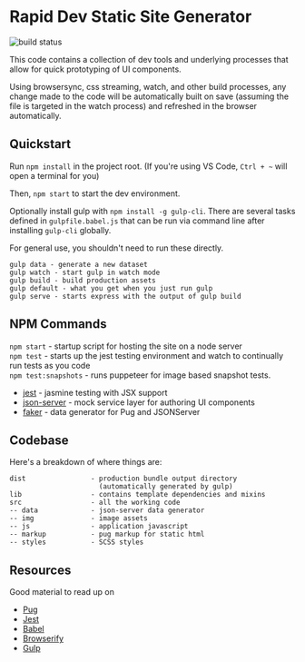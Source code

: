 # Rapid Dev Static Site Generator
![build status](https://github.com/dfederspiel/rapid-dev/actions/workflows/main.yml/badge.svg)  

This code contains a collection of dev tools and underlying processes that allow for quick prototyping of UI components.

Using browsersync, css streaming, watch, and other build processes, any change made to the code will be automatically built on save (assuming the file is targeted in the watch process) and refreshed in the browser automatically.

## Quickstart

Run `npm install` in the project root. (If you're using VS Code, `Ctrl + ~` will open a terminal for you)

Then, `npm start` to start the dev environment.

Optionally install gulp with `npm install -g gulp-cli`. There are several tasks defined in `gulpfile.babel.js` 
that can be run via command line after installing `gulp-cli` globally.  

For general use, you shouldn't need to run these directly.
```
gulp data - generate a new dataset
gulp watch - start gulp in watch mode
gulp build - build production assets
gulp default - what you get when you just run gulp
gulp serve - starts express with the output of gulp build
```

## NPM Commands

`npm start` - startup script for hosting the site on a node server  
`npm test` - starts up the jest testing environment and watch to continually run tests as you code  
`npm test:snapshots` - runs puppeteer for image based snapshot tests. 

* [jest](https://facebook.github.io/jest/) - jasmine testing with JSX support
* [json-server](https://github.com/typicode/json-server) - mock service layer for authoring UI components
* [faker](https://github.com/Marak/Faker.js) - data generator for Pug and JSONServer

## Codebase

Here's a breakdown of where things are:

```
dist                - production bundle output directory
                      (automatically generated by gulp)
lib                 - contains template dependencies and mixins
src                 - all the working code
-- data             - json-server data generator
-- img              - image assets
-- js               - application javascript
-- markup           - pug markup for static html
-- styles           - SCSS styles
```

## Resources

Good material to read up on

* [Pug](https://pugjs.org/api/getting-started.html)
* [Jest](https://facebook.github.io/jest/)
* [Babel](https://babeljs.io/learn-es2015/)
* [Browserify](https://browserify.org/)
* [Gulp](https://gulpjs.com/)
